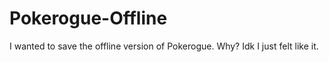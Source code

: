 # Pokerogue-Offline
I wanted to save the offline version of Pokerogue. Why? Idk I just felt like it.

